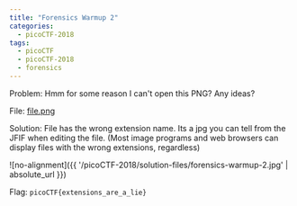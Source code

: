 ```yaml
---
title: "Forensics Warmup 2"
categories:
  - picoCTF-2018
tags:
  - picoCTF
  - picoCTF-2018
  - forensics
---
```


Problem: Hmm for some reason I can't open this PNG? Any ideas?

File: [file.png](https://github.com/Yorzaren/ctf/raw/master/picoCTF-2018/problem-files/forensics-warmup-2.png "Download file")

Solution: File has the wrong extension name. Its a jpg you can tell from the JFIF when editing the file. (Most image programs and web browsers can display files with the wrong extensions, regardless)

![no-alignment]({{ '/picoCTF-2018/solution-files/forensics-warmup-2.jpg' | absolute_url }})

Flag: ```picoCTF{extensions_are_a_lie}```
